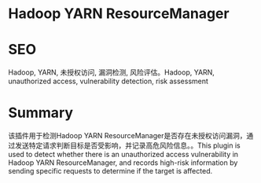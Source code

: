 # Hadoop YARN ResourceManager
# SEO
Hadoop, YARN, 未授权访问, 漏洞检测, 风险评估。Hadoop, YARN, unauthorized access, vulnerability detection, risk assessment
# Summary
该插件用于检测Hadoop YARN ResourceManager是否存在未授权访问漏洞，通过发送特定请求判断目标是否受影响，并记录高危风险信息。。This plugin is used to detect whether there is an unauthorized access vulnerability in Hadoop YARN ResourceManager, and records high-risk information by sending specific requests to determine if the target is affected.
